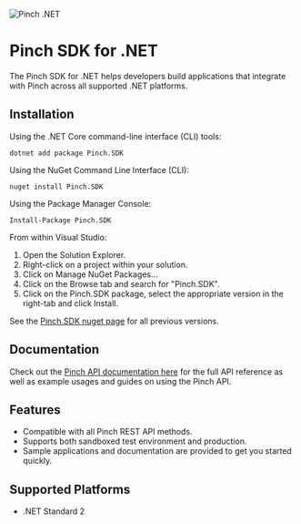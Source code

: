 ![Pinch .NET](https://user-images.githubusercontent.com/241857/124199780-118b3a80-db17-11eb-8fa4-5c0cb97f9de4.png)

# Pinch SDK for .NET
The Pinch SDK for .NET helps developers build applications that integrate with Pinch across all supported .NET platforms.


## Installation
Using the .NET Core command-line interface (CLI) tools:

    dotnet add package Pinch.SDK

Using the NuGet Command Line Interface (CLI):

    nuget install Pinch.SDK

Using the Package Manager Console:

    Install-Package Pinch.SDK

From within Visual Studio:

1. Open the Solution Explorer.
2. Right-click on a project within your solution.
3. Click on Manage NuGet Packages...
4. Click on the Browse tab and search for "Pinch.SDK".
5. Click on the Pinch.SDK package, select the appropriate version in the right-tab and click Install.
    
See the [Pinch.SDK nuget page](https://www.nuget.org/packages/Pinch.SDK) for all previous versions.


## Documentation
Check out the [Pinch API documentation here](https://docs.getpinch.com.au/) for the full API reference as well as example usages and guides on using the Pinch API.

## Features
* Compatible with all Pinch REST API methods.
* Supports both sandboxed test environment and production.
* Sample applications and documentation are provided to get you started quickly.

## Supported Platforms
* .NET Standard 2
